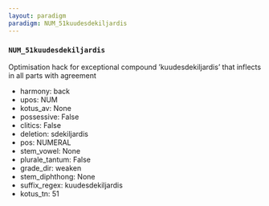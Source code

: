 ```yaml
---
layout: paradigm
paradigm: NUM_51kuudesdekiljardis
---
```

### ` NUM_51kuudesdekiljardis `

Optimisation hack for exceptional compound ’kuudesdekiljardis’ that inflects in all parts with agreement
* harmony: back
* upos: NUM
* kotus_av: None
* possessive: False
* clitics: False
* deletion: sdekiljardis
* pos: NUMERAL
* stem_vowel: None
* plurale_tantum: False
* grade_dir: weaken
* stem_diphthong: None
* suffix_regex: kuudesdekiljardis
* kotus_tn: 51
